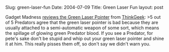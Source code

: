 Slug: green-laser-fun
Date: 2004-07-09
Title: Green Laser Fun
layout: post

Gadget Madness <a href="http://www.gadgetmadness.com/archives/20040706-review_green_laser_pointer_ii_from_thinkgeek.php">reviews the Green Laser Pointer</a> from <a href="http://www.thinkgeek.com/">ThinkGeek</a>:
&gt;5 out of 5 Predators agree that the green laser pointer is bad because they are usually attached to a semi-automatic weapon of some sort, which means the spillage of glowing green Predator blood. If you see a Predator, for pete&#39;s sake don&#39;t be stupid and whip out your green laser pointer and shine it at him. This really pisses them off, so don&#39;t say we didn&#39;t warn you.
